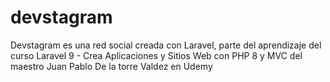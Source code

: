 # devstagram
Devstagram es una red social creada con Laravel, parte del aprendizaje del curso Laravel 9 - Crea Aplicaciones y Sitios Web con PHP 8 y MVC del maestro Juan Pablo De la torre Valdez en Udemy
